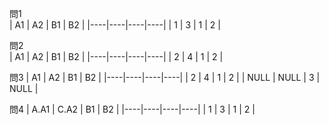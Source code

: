 問1  
| A1 | A2 | B1 | B2 |
|----|----|----|----|
| 1  | 3  | 1  | 2  |

問2  
| A1 | A2 | B1 | B2 |
|----|----|----|----|
| 2  | 4  | 1  | 2  |

問3
| A1 | A2 | B1 | B2 |
|----|----|----|----|
| 2 | 4 | 1 | 2 |
| NULL | NULL | 3 | NULL |

問4
| A.A1 | C.A2 | B1 | B2 |
|----|----|----|----|
| 1  | 3  | 1  | 2  |
